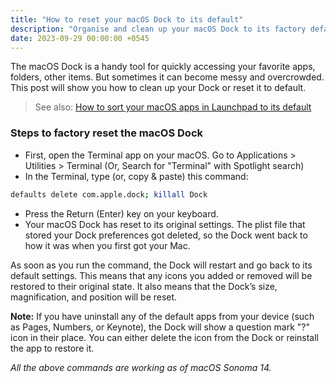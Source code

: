 ```yaml
---
title: "How to reset your macOS Dock to its default"
description: "Organise and clean up your macOS Dock to its factory default settings."
date: 2023-09-29 00:00:00 +0545
---
```


The macOS Dock is a handy tool for quickly accessing your favorite apps, folders, other items. But sometimes it can become messy and overcrowded. This post will show you how to clean up your Dock or reset it to default.

> See also: [How to sort your macOS apps in Launchpad to its default](/how-to-sort-your-macos-apps-in-launchpad-to-its-default/)

### Steps to factory reset the macOS Dock

- First, open the Terminal app on your macOS. Go to Applications > Utilities > Terminal (Or, Search for "Terminal" with Spotlight search)
- In the Terminal, type (or, copy & paste) this command:

```zsh
defaults delete com.apple.dock; killall Dock
```

- Press the Return (Enter) key on your keyboard.
- Your macOS Dock has reset to its original settings. The plist file that stored your Dock preferences got deleted, so the Dock went back to how it was when you first got your Mac.

As soon as you run the command, the Dock will restart and go back to its default settings. This means that any icons you added or removed will be restored to their original state. It also means that the Dock’s size, magnification, and position will be reset.

**Note:** If you have uninstall any of the default apps from your device (such as Pages, Numbers, or Keynote), the Dock will show a question mark "?" icon in their place. You can either delete the icon from the Dock or reinstall the app to restore it.

_All the above commands are working as of macOS Sonoma 14._
